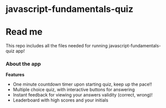 # javascript-fundamentals-quiz

# Read me 

This repo includes all the files needed for running javascript-fundamentals-quiz app! 

### About the app

**Features**
- One minute countdown timer upon starting quiz, keep up the pace!!
- Multiple choice quiz, with interactive buttons for answering
- Instant feedback for viewing your answers validity (correct, wrong)!
- Leaderboard with high scores and your initials
